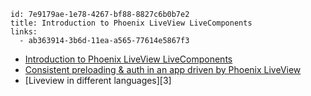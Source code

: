 ```
id: 7e9179ae-1e78-4267-bf88-8827c6b0b7e2
title: Introduction to Phoenix LiveView LiveComponents
links:
  - ab363914-3b6d-11ea-a565-77614e5867f3
```

* [Introduction to Phoenix LiveView LiveComponents][1]
* [Consistent preloading & auth in an app driven by Phoenix LiveView][2]
* [Liveview in different languages][3]

[1]: http://blog.pthompson.org/liveview-livecomponents-introduction
[2]: https://pubray.com/engineering/consistent-preloading-auth-in-an-app-driven-by-phoenix-liveview
[2]: https://github.com/dbohdan/liveviews
